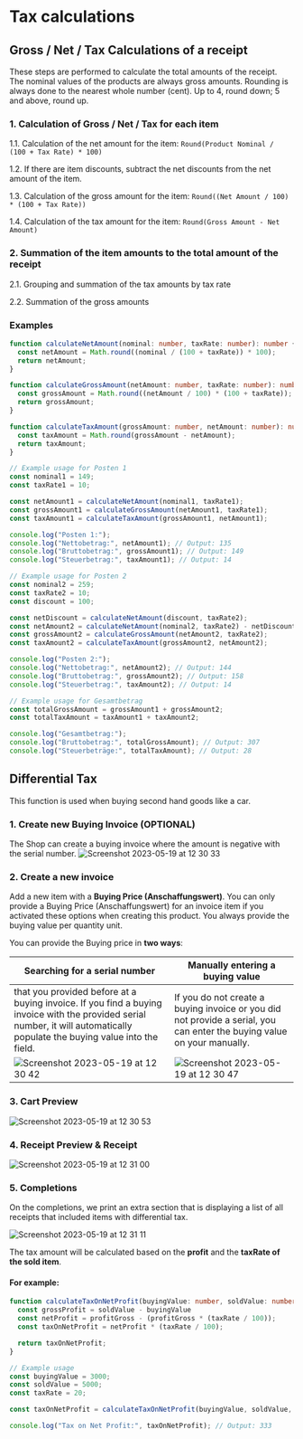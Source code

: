 # Tax calculations

## Gross / Net / Tax Calculations of a receipt

These steps are performed to calculate the total amounts of the receipt. The nominal values of the products are always gross amounts.
Rounding is always done to the nearest whole number (cent). Up to 4, round down; 5 and above, round up.

### 1. Calculation of Gross / Net / Tax for each item

1.1. Calculation of the net amount for the item:
```Round(Product Nominal / (100 + Tax Rate) * 100)```

1.2. If there are item discounts, subtract the net discounts from the net amount of the item.

1.3. Calculation of the gross amount for the item:
```Round((Net Amount / 100) * (100 + Tax Rate))```

1.4. Calculation of the tax amount for the item:
```Round(Gross Amount - Net Amount)```

### 2. Summation of the item amounts to the total amount of the receipt

2.1. Grouping and summation of the tax amounts by tax rate

2.2. Summation of the gross amounts


### Examples
```ts
function calculateNetAmount(nominal: number, taxRate: number): number {
  const netAmount = Math.round((nominal / (100 + taxRate)) * 100);
  return netAmount;
}

function calculateGrossAmount(netAmount: number, taxRate: number): number {
  const grossAmount = Math.round((netAmount / 100) * (100 + taxRate));
  return grossAmount;
}

function calculateTaxAmount(grossAmount: number, netAmount: number): number {
  const taxAmount = Math.round(grossAmount - netAmount);
  return taxAmount;
}

// Example usage for Posten 1
const nominal1 = 149;
const taxRate1 = 10;

const netAmount1 = calculateNetAmount(nominal1, taxRate1);
const grossAmount1 = calculateGrossAmount(netAmount1, taxRate1);
const taxAmount1 = calculateTaxAmount(grossAmount1, netAmount1);

console.log("Posten 1:");
console.log("Nettobetrag:", netAmount1); // Output: 135
console.log("Bruttobetrag:", grossAmount1); // Output: 149
console.log("Steuerbetrag:", taxAmount1); // Output: 14

// Example usage for Posten 2
const nominal2 = 259;
const taxRate2 = 10;
const discount = 100;

const netDiscount = calculateNetAmount(discount, taxRate2);
const netAmount2 = calculateNetAmount(nominal2, taxRate2) - netDiscount;
const grossAmount2 = calculateGrossAmount(netAmount2, taxRate2);
const taxAmount2 = calculateTaxAmount(grossAmount2, netAmount2);

console.log("Posten 2:");
console.log("Nettobetrag:", netAmount2); // Output: 144
console.log("Bruttobetrag:", grossAmount2); // Output: 158
console.log("Steuerbetrag:", taxAmount2); // Output: 14

// Example usage for Gesamtbetrag
const totalGrossAmount = grossAmount1 + grossAmount2;
const totalTaxAmount = taxAmount1 + taxAmount2;

console.log("Gesamtbetrag:");
console.log("Bruttobetrag:", totalGrossAmount); // Output: 307
console.log("Steuerbeträge:", totalTaxAmount); // Output: 28

```

## Differential Tax

This function is used when buying second hand goods like a car. 

### 1. Create new Buying Invoice (OPTIONAL)
The Shop can create a buying invoice where the amount is negative with the serial number.
![Screenshot 2023-05-19 at 12 30 33](https://github.com/got2bill/onlinebon-docs/assets/9700679/58c2d4a1-ca4b-468e-85cf-cdbe65b2609a)


### 2. Create a new invoice
Add a new item with a **Buying Price (Anschaffungswert)**. You can only provide a Buying Price (Anschaffungswert) for an invoice item if you activated these 
options when creating this product. You always provide the buying value per quantity unit.

You can provide the Buying price in **two ways**:

| Searching for a serial number | Manually entering a buying value |
|---|---|
| that you provided before at a buying invoice. If you find a buying invoice with the provided serial number, it will automatically populate the buying value into the field.  | If you do not create a buying invoice or you did not provide a serial, you can enter the buying value on your manually.  |
| ![Screenshot 2023-05-19 at 12 30 42](https://github.com/got2bill/onlinebon-docs/assets/9700679/10f2fb30-6229-4056-84ec-43cd282fe191) | ![Screenshot 2023-05-19 at 12 30 47](https://github.com/got2bill/onlinebon-docs/assets/9700679/154f73dd-216d-4b11-8796-dc78ee7d9dd2)|

### 3. Cart Preview
![Screenshot 2023-05-19 at 12 30 53](https://github.com/got2bill/onlinebon-docs/assets/9700679/ff547ad1-3cec-455c-874e-51e4d7900eb1)

### 4. Receipt Preview & Receipt
![Screenshot 2023-05-19 at 12 31 00](https://github.com/got2bill/onlinebon-docs/assets/9700679/35782606-5207-4b2d-a4fa-98d52df41562)

### 5. Completions

On the completions, we print an extra section that is displaying a list of all receipts that included items with differential tax.

![Screenshot 2023-05-19 at 12 31 11](https://github.com/got2bill/onlinebon-docs/assets/9700679/d8de130a-21c6-4633-ae6a-77ae3d368398)


The tax amount will be calculated based on the **profit** and the **taxRate of the sold item**.

#### For example:

```typescript
function calculateTaxOnNetProfit(buyingValue: number, soldValue: number, taxRate: number): number {
  const grossProfit = soldValue - buyingValue
  const netProfit = profitGross - (profitGross * (taxRate / 100));
  const taxOnNetProfit = netProfit * (taxRate / 100);

  return taxOnNetProfit;
}

// Example usage
const buyingValue = 3000;
const soldValue = 5000;
const taxRate = 20;

const taxOnNetProfit = calculateTaxOnNetProfit(buyingValue, soldValue, taxRate);

console.log("Tax on Net Profit:", taxOnNetProfit); // Output: 333

```
